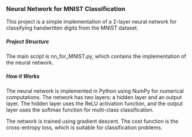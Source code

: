 ### Neural Network for MNIST Classification
This project is a simple implementation of a 2-layer neural network for classifying handwritten digits from the MNIST dataset.

##### Project Structure
The main script is nn_for_MNIST.py, which contains the implementation of the neural network.

##### How it Works
The neural network is implemented in Python using NumPy for numerical computations. The network has two layers: a hidden layer and an output layer. The hidden layer uses the ReLU activation function, and the output layer uses the softmax function for multi-class classification.

The network is trained using gradient descent. The cost function is the cross-entropy loss, which is suitable for classification problems.

